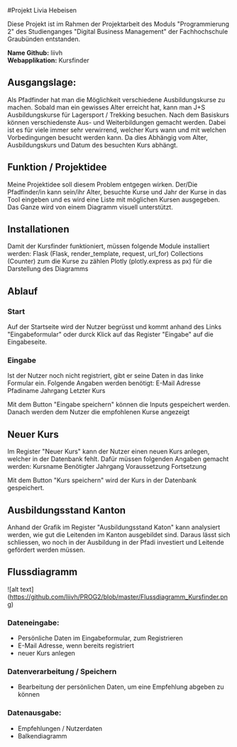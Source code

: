 #Projekt Livia Hebeisen

Diese Projekt ist im Rahmen der Projektarbeit des Moduls "Programmierung 2" des Studienganges "Digital Business Management" der Fachhochschule Graubünden entstanden. 

__Name Github:__ liivh <br>
__Webapplikation:__ Kursfinder <br>


## Ausgangslage:
Als Pfadfinder hat man die Möglichkeit verschiedene Ausbildungskurse zu machen. Sobald man ein gewisses Alter erreicht hat, kann man J+S Ausbildungskurse für Lagersport / Trekking besuchen. Nach dem Basiskurs können verschiedenste Aus- und Weiterbildungen gemacht werden. Dabei ist es für viele immer sehr verwirrend, welcher Kurs wann und mit welchen Vorbedingungen besucht werden kann. Da dies Abhängig vom Alter, Ausbildungskurs und Datum des besuchten Kurs abhängt.

## Funktion / Projektidee
Meine Projektidee soll diesem Problem entgegen wirken. Der/Die Pfadfinder/in kann sein/ihr Alter, besuchte Kurse und Jahr der Kurse in das Tool eingeben und es wird eine Liste mit möglichen Kursen ausgegeben. 
Das Ganze wird von einem Diagramm visuell unterstützt. 

## Installationen
Damit der Kursfinder funktioniert, müssen folgende Module installiert werden:
Flask (Flask, render_template, request, url_for)
Collections (Counter) zum die Kurse zu zählen
Plotly (plotly.express as px) für die Darstellung des Diagramms

## Ablauf

### Start
Auf der Startseite wird der Nutzer begrüsst und kommt anhand des Links "Eingabeformular" oder durck Klick auf das Register "Eingabe" auf die Eingabeseite.

### Eingabe
Ist der Nutzer noch nicht registriert, gibt er seine Daten in das linke Formular ein. Folgende Angaben werden benötigt:
E-Mail Adresse
Pfadiname
Jahrgang
Letzter Kurs

Mit dem Button "Eingabe speichern" können die Inputs gespeichert werden. Danach werden dem Nutzer die empfohlenen Kurse angezeigt

## Neuer Kurs
Im Register "Neuer Kurs" kann der Nutzer einen neuen Kurs anlegen, welcher in der Datenbank fehlt. 
Dafür müssen folgenden Angaben gemacht werden:
Kursname
Benötigter Jahrgang
Voraussetzung
Fortsetzung

Mit dem Button "Kurs speichern" wird der Kurs in der Datenbank gespeichert.

## Ausbildungsstand Kanton
Anhand der Grafik im Register "Ausbildungsstand Katon" kann analysiert werden, wie gut die Leitenden im Kanton ausgebildet sind. Daraus lässt sich schliessen, wo noch in der Ausbildung in der Pfadi investiert und Leitende gefördert werden müssen.

## Flussdiagramm
![alt text]
(https://github.com/liivh/PROG2/blob/master/Flussdiagramm_Kursfinder.png)

### Dateneingabe:
- Persönliche Daten im Eingabeformular, zum Registrieren
- E-Mail Adresse, wenn bereits registriert
- neuer Kurs anlegen


### Datenverarbeitung / Speichern
- Bearbeitung der persönlichen Daten, um eine Empfehlung abgeben zu können

### Datenausgabe:
- Empfehlungen / Nutzerdaten
- Balkendiagramm


